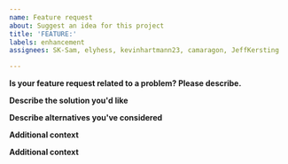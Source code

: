 ```yaml
---
name: Feature request
about: Suggest an idea for this project
title: 'FEATURE:'
labels: enhancement
assignees: SK-Sam, elyhess, kevinhartmann23, camaragon, JeffKersting

---
```


**Is your feature request related to a problem? Please describe.**
<!---A clear and concise description of what the problem is. Ex. I'm always frustrated when [...]--->



**Describe the solution you'd like**
<!---A clear and concise description of what you want to happen.--->



**Describe alternatives you've considered**
<!---A clear and concise description of any alternative solutions or features you've considered.--->



**Additional context**
<!---Add any other context or screenshots about the feature request here.--->



**Additional context**
<!---Add any other context or screenshots about the feature request here.--->
